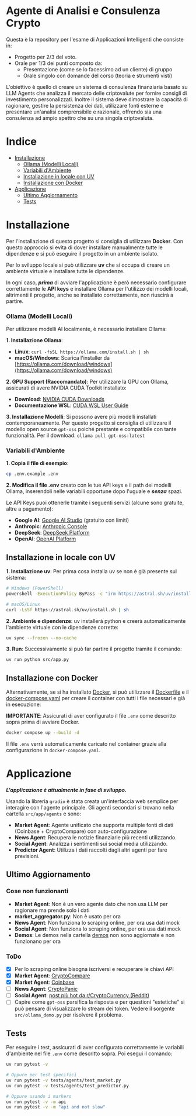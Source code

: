 # **Agente di Analisi e Consulenza Crypto**
Questa è la repository per l'esame di Applicazioni Intelligenti che consiste in:
- Progetto per 2/3 del voto.
- Orale per 1/3 dei punti composto da:
  - Presentazione (come se lo facessimo ad un cliente) di gruppo
  - Orale singolo con domande del corso (teoria e strumenti visti)

L'obiettivo è quello di creare un sistema di consulenza finanziaria basato su LLM Agents che analizza il mercato delle criptovalute per fornire consigli di investimento personalizzati. Inoltre il sistema deve dimostrare la capacità di ragionare, gestire la persistenza dei dati, utilizzare fonti esterne e presentare un'analisi comprensibile e razionale, offrendo sia una consulenza ad ampio spettro che su una singola criptovaluta.

# **Indice**
- [Installazione](#installazione)
  - [Ollama (Modelli Locali)](#ollama-modelli-locali)
  - [Variabili d'Ambiente](#variabili-dambiente)
  - [Installazione in locale con UV](#installazione-in-locale-con-uv)
  - [Installazione con Docker](#installazione-con-docker)
- [Applicazione](#applicazione)
   - [Ultimo Aggiornamento](#ultimo-aggiornamento)
   - [Tests](#tests)

# **Installazione**
Per l'installazione di questo progetto si consiglia di utilizzare **Docker**. Con questo approccio si evita di dover installare manualmente tutte le dipendenze e si può eseguire il progetto in un ambiente isolato.

Per lo sviluppo locale si può utilizzare **uv** che si occupa di creare un ambiente virtuale e installare tutte le dipendenze.

In ogni caso, ***prima*** di avviare l'applicazione è però necessario configurare correttamente le **API keys** e installare Ollama per l'utilizzo dei modelli locali, altrimenti il progetto, anche se installato correttamente, non riuscirà a partire.

### Ollama (Modelli Locali)
Per utilizzare modelli AI localmente, è necessario installare Ollama:

**1. Installazione Ollama**:
- **Linux**: `curl -fsSL https://ollama.com/install.sh | sh`
- **macOS/Windows**: Scarica l'installer da [https://ollama.com/download/windows](https://ollama.com/download/windows)

**2. GPU Support (Raccomandato)**:
Per utilizzare la GPU con Ollama, assicurati di avere NVIDIA CUDA Toolkit installato:
- **Download**: [NVIDIA CUDA Downloads](https://developer.nvidia.com/cuda-downloads?target_os=Windows&target_arch=x86_64&target_version=11&target_type=exe_local)
- **Documentazione WSL**: [CUDA WSL User Guide](https://docs.nvidia.com/cuda/wsl-user-guide/index.html)

**3. Installazione Modelli**:
Si possono avere più modelli installati contemporaneamente. Per questo progetto si consiglia di utilizzare il modello open source `gpt-oss` poiché prestante e compatibile con tante funzionalità. Per il download: `ollama pull gpt-oss:latest`

### Variabili d'Ambiente

**1. Copia il file di esempio**:
```sh
cp .env.example .env
```

**2. Modifica il file .env** creato con le tue API keys e il path dei modelli Ollama, inserendoli nelle variabili opportune dopo l'uguale e ***senza*** spazi.

Le API Keys puoi ottenerle tramite i seguenti servizi (alcune sono gratuite, altre a pagamento):
- **Google AI**: [Google AI Studio](https://makersuite.google.com/app/apikey) (gratuito con limiti)
- **Anthropic**: [Anthropic Console](https://console.anthropic.com/)
- **DeepSeek**: [DeepSeek Platform](https://platform.deepseek.com/)
- **OpenAI**: [OpenAI Platform](https://platform.openai.com/api-keys)

## **Installazione in locale con UV**
**1. Installazione uv**: Per prima cosa installa uv se non è già presente sul sistema:
```sh
# Windows (PowerShell)
powershell -ExecutionPolicy ByPass -c "irm https://astral.sh/uv/install.ps1 | iex"

# macOS/Linux
curl -LsSf https://astral.sh/uv/install.sh | sh
```

**2. Ambiente e dipendenze**: uv installerà python e creerà automaticamente l'ambiente virtuale con le dipendenze corrette:
```sh
uv sync --frozen --no-cache
```

**3. Run**: Successivamente si può far partire il progetto tramite il comando:
```sh
uv run python src/app.py
```

## **Installazione con Docker**
Alternativamente, se si ha installato [Docker](https://www.docker.com), si può utilizzare il [Dockerfile](Dockerfile) e il [docker-compose.yaml](docker-compose.yaml) per creare il container con tutti i file necessari e già in esecuzione:

**IMPORTANTE**: Assicurati di aver configurato il file `.env` come descritto sopra prima di avviare Docker.

```sh
docker compose up --build -d
```

Il file `.env` verrà automaticamente caricato nel container grazie alla configurazione in `docker-compose.yaml`.

# **Applicazione**

***L'applicazione è attualmente in fase di sviluppo.***

Usando la libreria ``gradio`` è stata creata un'interfaccia web semplice per interagire con l'agente principale. Gli agenti secondari si trovano nella cartella `src/app/agents` e sono:
- **Market Agent**: Agente unificato che supporta multiple fonti di dati (Coinbase + CryptoCompare) con auto-configurazione
- **News Agent**: Recupera le notizie finanziarie più recenti utilizzando.
- **Social Agent**: Analizza i sentimenti sui social media utilizzando.
- **Predictor Agent**: Utilizza i dati raccolti dagli altri agenti per fare previsioni.

## Ultimo Aggiornamento

### Cose non funzionanti
- **Market Agent**: Non è un vero agente dato che non usa LLM per ragionare ma prende solo i dati
- **market_aggregator.py**: Non è usato per ora
- **News Agent**: Non funziona lo scraping online, per ora usa dati mock
- **Social Agent**: Non funziona lo scraping online, per ora usa dati mock
- **Demos**: Le demos nella cartella [demos](demos) non sono aggiornate e non funzionano per ora

### ToDo
- [X] Per lo scraping online bisogna iscriversi e recuperare le chiavi API
- [X] **Market Agent**: [CryptoCompare](https://www.cryptocompare.com/cryptopian/api-keys)
- [X] **Market Agent**: [Coinbase](https://www.coinbase.com/cloud/discover/api-keys)
- [ ] **News Agent**: [CryptoPanic](https://cryptopanic.com/)
- [ ] **Social Agent**: [post più hot da r/CryptoCurrency (Reddit)](https://www.reddit.com/)
- [ ] Capire come `gpt-oss` parsifica la risposta e per questioni "estetiche" si può pensare di visualizzare lo stream dei token. Vedere il sorgente `src/ollama_demo.py` per risolvere il problema.

## Tests

Per eseguire i test, assicurati di aver configurato correttamente le variabili d'ambiente nel file `.env` come descritto sopra. Poi esegui il comando:
```sh
uv run pytest -v

# Oppure per test specifici
uv run pytest -v tests/agents/test_market.py
uv run pytest -v tests/agents/test_predictor.py

# Oppure usando i markers
uv run pytest -v -m api
uv run pytest -v -m "api and not slow"
```

